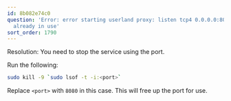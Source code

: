 ```yaml
---
id: 8b082e74c0
question: 'Error: error starting userland proxy: listen tcp4 0.0.0.0:8080: bind: address
  already in use'
sort_order: 1790
---
```


Resolution: You need to stop the service using the port.

Run the following:

```bash
sudo kill -9 `sudo lsof -t -i:<port>`
```

Replace `<port>` with `8080` in this case. This will free up the port for use.